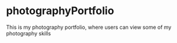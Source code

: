 # photographyPortfolio
This is my photography portfolio, where users can view some of my photography skills
